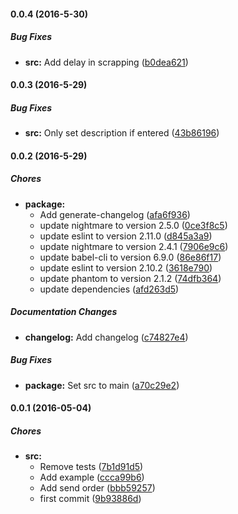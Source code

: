 #### 0.0.4 (2016-5-30)

##### Bug Fixes

* **src:** Add delay in scrapping ([b0dea621](https://github.com/lgaticaq/sii/commit/b0dea621de60a83028cb8d9d2ad57b9e8f7cf909))

#### 0.0.3 (2016-5-29)

##### Bug Fixes

* **src:** Only set description if entered ([43b86196](https://github.com/lgaticaq/sii/commit/43b86196e9082f8279ebeeca0223c95c3bd4f108))

#### 0.0.2 (2016-5-29)

##### Chores

* **package:**
  * Add generate-changelog ([afa6f936](https://github.com/lgaticaq/sii/commit/afa6f936cb5385378e02f89161bb29ea2a41636b))
  * update nightmare to version 2.5.0 ([0ce3f8c5](https://github.com/lgaticaq/sii/commit/0ce3f8c5e81392753fa6e93e7e586fcd3960b0a8))
  * update eslint to version 2.11.0 ([d845a3a9](https://github.com/lgaticaq/sii/commit/d845a3a901d3e465c0c65c7dc6844924b29723eb))
  * update nightmare to version 2.4.1 ([7906e9c6](https://github.com/lgaticaq/sii/commit/7906e9c68a22d8cf0d15966ac669121ae95ef840))
  * update babel-cli to version 6.9.0 ([86e86f17](https://github.com/lgaticaq/sii/commit/86e86f1768a08b7acdff37f92f3eae60531c3a04))
  * update eslint to version 2.10.2 ([3618e790](https://github.com/lgaticaq/sii/commit/3618e79042e7a19bee7b875bf56bbebb88d0f4e9))
  * update phantom to version 2.1.2 ([74dfb364](https://github.com/lgaticaq/sii/commit/74dfb36462b49d8f9408a2ade414a44add274977))
  * update dependencies ([afd263d5](https://github.com/lgaticaq/sii/commit/afd263d54da02afbf8f011f01141a1614974f0b1))

##### Documentation Changes

* **changelog:** Add changelog ([c74827e4](https://github.com/lgaticaq/sii/commit/c74827e4e7828fde1942e84cfaa06c8d8b566512))

##### Bug Fixes

* **package:** Set src to main ([a70c29e2](https://github.com/lgaticaq/sii/commit/a70c29e2395b9589a196bad09306d5872b7bbc22))

#### 0.0.1 (2016-05-04)

##### Chores

* **src:**
  * Remove tests ([7b1d91d5](https://github.com/lgaticaq/sii/commit/7b1d91d5166e604a1c54a713c8284190d9b45494))
  * Add example ([ccca99b6](https://github.com/lgaticaq/sii/commit/ccca99b6953dc7f879a20951db65e2cab936e246))
  * Add send order ([bbb59257](https://github.com/lgaticaq/sii/commit/bbb592572b39db9403259c051e7a3fb6729dcf21))
  * first commit ([9b93886d](https://github.com/lgaticaq/sii/commit/9b93886d898cecd6ae004577b7d6ed913dac4ee1))
